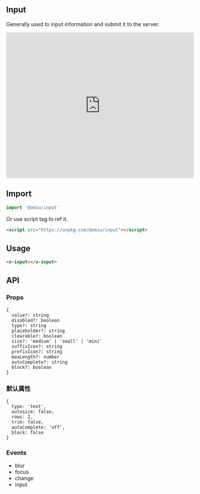 ## Input

Generally used to input information and submit it to the server.

<iframe height="391" style="width: 100%;" scrolling="no" title="OMIU Input" src="https://codepen.io/omijs/embed/yLYMGqa?height=391&theme-id=default&default-tab=html,result" frameborder="no" allowtransparency="true" allowfullscreen="true" loading="lazy">
  See the Pen <a href='https://codepen.io/omijs/pen/yLYMGqa'>OMIU Checkbox</a> by OMI
  (<a href='https://codepen.io/omijs'>@omijs</a>) on <a href='https://codepen.io'>CodePen</a>.
</iframe>

## Import

```js
import '@omiu/input'
```

Or use script tag to ref it.


```html
<script src="https://unpkg.com/@omiu/input"></script>
```

## Usage

```html
<o-input></o-input>
```

## API

### Props

```tsx
{
  value?: string
  disabled?: boolean
  type?: string
  placeholder?: string
  clearable?: boolean
  size?: 'medium' | 'small' | 'mini'
  suffixIcon?: string
  prefixIcon?: string
  maxLength?: number
  autoComplete?: string
  block?: boolean
}
```

### 默认属性

```tsx
{
  type: 'text',
  autosize: false,
  rows: 2,
  trim: false,
  autoComplete: 'off',
  block: false
}
```
### Events

* blur
* focus
* change
* input
